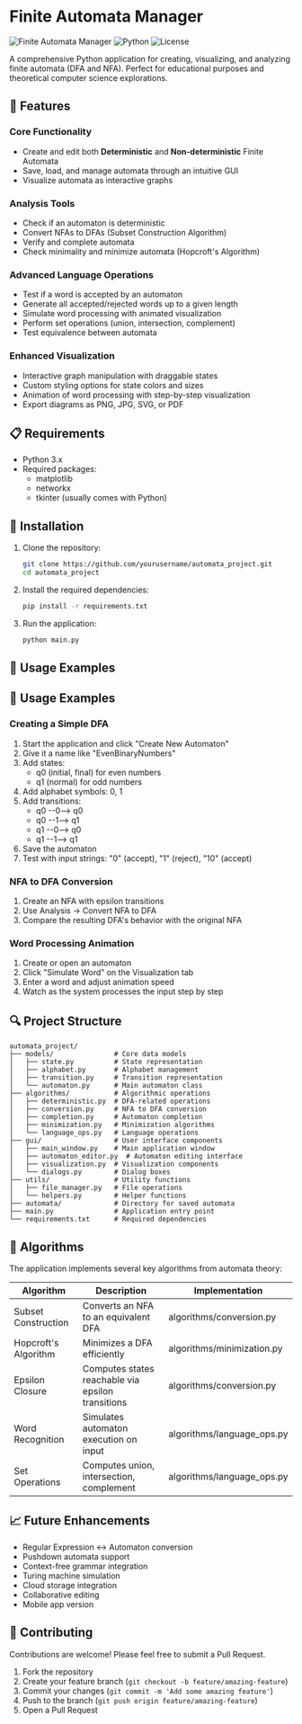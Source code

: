 # Finite Automata Manager

![Finite Automata Manager](https://img.shields.io/badge/Version-1.0-blue)
![Python](https://img.shields.io/badge/Python-3.x-green)
![License](https://img.shields.io/badge/License-MIT-yellow)

A comprehensive Python application for creating, visualizing, and analyzing finite automata (DFA and NFA). Perfect for educational purposes and theoretical computer science explorations.



## 🌟 Features

### Core Functionality
- Create and edit both **Deterministic** and **Non-deterministic** Finite Automata
- Save, load, and manage automata through an intuitive GUI
- Visualize automata as interactive graphs

### Analysis Tools
- Check if an automaton is deterministic
- Convert NFAs to DFAs (Subset Construction Algorithm)
- Verify and complete automata
- Check minimality and minimize automata (Hopcroft's Algorithm)

### Advanced Language Operations
- Test if a word is accepted by an automaton
- Generate all accepted/rejected words up to a given length
- Simulate word processing with animated visualization
- Perform set operations (union, intersection, complement)
- Test equivalence between automata

### Enhanced Visualization
- Interactive graph manipulation with draggable states
- Custom styling options for state colors and sizes
- Animation of word processing with step-by-step visualization
- Export diagrams as PNG, JPG, SVG, or PDF

## 📋 Requirements

- Python 3.x
- Required packages:
  - matplotlib
  - networkx
  - tkinter (usually comes with Python)

## 🚀 Installation

1. Clone the repository:
   ```bash
   git clone https://github.com/yourusername/automata_project.git
   cd automata_project
    ```
2. Install the required dependencies:
    ```bash 
    pip install -r requirements.txt
    ```

3. Run the application:
    ```bash
    python main.py
    ````

## 📖 Usage Examples

## 📖 Usage Examples

### Creating a Simple DFA
1. Start the application and click "Create New Automaton"
2. Give it a name like "EvenBinaryNumbers"
3. Add states:
    - q0 (initial, final) for even numbers
    - q1 (normal) for odd numbers
4. Add alphabet symbols: 0, 1
5. Add transitions:
    - q0 --0--> q0
    - q0 --1--> q1
    - q1 --0--> q0
    - q1 --1--> q1
6. Save the automaton
7. Test with input strings: "0" (accept), "1" (reject), "10" (accept)

### NFA to DFA Conversion
1. Create an NFA with epsilon transitions
2. Use Analysis -> Convert NFA to DFA
3. Compare the resulting DFA's behavior with the original NFA

### Word Processing Animation
1. Create or open an automaton
2. Click "Simulate Word" on the Visualization tab
3. Enter a word and adjust animation speed
4. Watch as the system processes the input step by step

## 🔍 Project Structure

```
automata_project/
├── models/               # Core data models
│   ├── state.py          # State representation
│   ├── alphabet.py       # Alphabet management
│   ├── transition.py     # Transition representation
│   └── automaton.py      # Main automaton class
├── algorithms/           # Algorithmic operations
│   ├── deterministic.py  # DFA-related operations
│   ├── conversion.py     # NFA to DFA conversion
│   ├── completion.py     # Automaton completion
│   ├── minimization.py   # Minimization algorithms
│   └── language_ops.py   # Language operations
├── gui/                  # User interface components
│   ├── main_window.py    # Main application window
│   ├── automaton_editor.py  # Automaton editing interface
│   ├── visualization.py  # Visualization components
│   └── dialogs.py        # Dialog boxes
├── utils/                # Utility functions
│   ├── file_manager.py   # File operations
│   └── helpers.py        # Helper functions
├── automata/             # Directory for saved automata
├── main.py               # Application entry point
└── requirements.txt      # Required dependencies
```

## 🧮 Algorithms
The application implements several key algorithms from automata theory:

| Algorithm | Description | Implementation |
|-----------|-------------|----------------|
| Subset Construction | Converts an NFA to an equivalent DFA | algorithms/conversion.py |
| Hopcroft's Algorithm | Minimizes a DFA efficiently | algorithms/minimization.py |
| Epsilon Closure | Computes states reachable via epsilon transitions | algorithms/conversion.py |
| Word Recognition | Simulates automaton execution on input | algorithms/language_ops.py |
| Set Operations | Computes union, intersection, complement | algorithms/language_ops.py |

## 📈 Future Enhancements
- Regular Expression ↔ Automaton conversion
- Pushdown automata support
- Context-free grammar integration
- Turing machine simulation
- Cloud storage integration
- Collaborative editing
- Mobile app version

## 🤝 Contributing
Contributions are welcome! Please feel free to submit a Pull Request.

1. Fork the repository
2. Create your feature branch (`git checkout -b feature/amazing-feature`)
3. Commit your changes (`git commit -m 'Add some amazing feature'`)
4. Push to the branch (`git push origin feature/amazing-feature`)
5. Open a Pull Request


